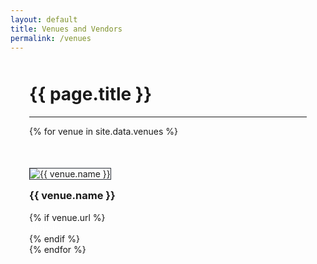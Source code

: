 ```yaml
---
layout: default
title: Venues and Vendors
permalink: /venues
---
```


<div style="max-width: 1200px;margin: 50px auto;padding: 0 30px;">
  <div class="heading" style="margin: 50px 0 0">
    <h1>
      {{ page.title }}
    </h1>
  </div>
  <hr/>
  <div class="row">
    {% for venue in site.data.venues %}
      <div class="col-xs-6 col-sm-4" style="margin-top: 50px;">
        <img src="/assets/images/vendors/{{ venue.image }}.png" alt="{{ venue.name }}"/>
        <h3 style="margin-top: 15px;">{{ venue.name }}</h3>
        {% if venue.url %}
          <div><a href="{{ venue.url }}" target="_blank">Website</a></div>
        {% endif %}
      </div>
    {% endfor %}
  </div>
</div>

<style>
  .col-xs-6 a {
    color: #fff;
    font-size: 14px;
  }
  .col-xs-6 a:hover {
    color: #03A9F3;
  }
  .col-xs-6 img {
    border: 1px solid #2d313a;
  }
</style>